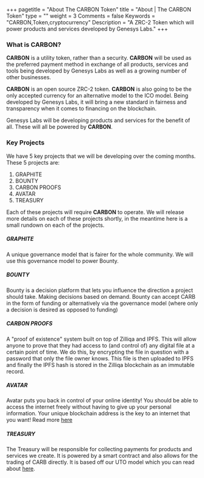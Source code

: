 +++
pagetitle = "About The CARBON Token"
title = "About | The CARBON Token"
type = ""
weight = 3
Comments = false
Keywords = "CARBON,Token,cryptocurrency"
Description = "A ZRC-2 Token which will power products and services developed by Genesys Labs."
+++

### What is CARBON?
**CARBON** is a utility token, rather than a security. **CARBON** will be used as the preferred payment method in
exchange of all products, services and tools being developed by Genesys Labs as well as a growing number of other
businesses.

**CARBON** is an open source ZRC-2 token. **CARBON** is also going to be the only accepted currency for an alternative model to the ICO model. Being developed by Genesys Labs, it will bring a new standard in fairness and transparency when it comes to financing on the blockchain.

Genesys Labs will be developing products and services for the benefit of all. These will all be powered by **CARBON**.


### Key Projects
We have 5 key projects that we will be developing over the coming months. These 5 projects are:

1. GRAPHITE
2. BOUNTY
3. CARBON PROOFS
4. AVATAR
5. TREASURY

Each of these projects will require **CARBON** to operate. We will release more details on each of these projects shortly, in
the meantime here is a small rundown on each of the projects.

##### GRAPHITE
A unique governance model that is fairer for the whole community. We will use this governance model to power Bounty.

##### BOUNTY
Bounty is a decision platform that lets you influence the direction a project should take. Making decisions based on demand. Bounty can accept CARB in the form of funding or alternatively via the governance model (where only a decision is desired as opposed to funding)

##### CARBON PROOFS
A "proof of existence" system built on top of Zilliqa and IPFS. This will allow anyone to prove that they had access to (and control of) any digital file at a certain point of time. We do this, by encrypting the file in question with a password that only the file owner knows. This file is then uploaded to IPFS and finally the IPFS hash is stored in the Zilliqa blockchain as an immutable record.

##### AVATAR
Avatar puts you back in control of your online identity! You should be able to access the internet freely without having to give up your personal information. Your unique blockchain address is the key to an internet that you want! Read more  [here](/projects/avatar)

##### TREASURY
The Treasury will be responsible for collecting payments for products and services we create. It is powered by a smart contract and also allows for the trading of CARB directly. It is based off our UTO model which you can read about [here](/projects/uto).
